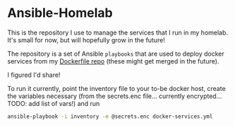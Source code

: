 # Ansible-Homelab

This is the repository I use to manage the services that I run in my homelab. It's small for now, but will hopefully grow in the future!

The repository is a set of Ansible `playbooks` that are used to deploy docker services from my [Dockerfile repo](https://github.com/Banshee1221/docker-homelab) (these might get merged in the future).

I figured I'd share!

To run it currently, point the inventory file to your to-be docker host, create the variables necessary (from the secrets.enc file... currently encrypted... TODO: add list of vars!) and run 

```bash
ansible-playbook -i inventory -e @secrets.enc docker-services.yml
```